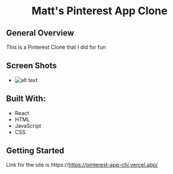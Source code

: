 <h1 align="center">Matt's Pinterest App Clone</h1>

</div>

## General Overview

This is a Pinterest Clone that I did for fun


## Screen Shots

* ![alt text](https://i.imgur.com/EW1hzSy.jpg)



## Built With:

- React
- HTML
- JavaScript
- CSS




## Getting Started

Link for the site is https://https://pinterest-app-chi.vercel.app/

